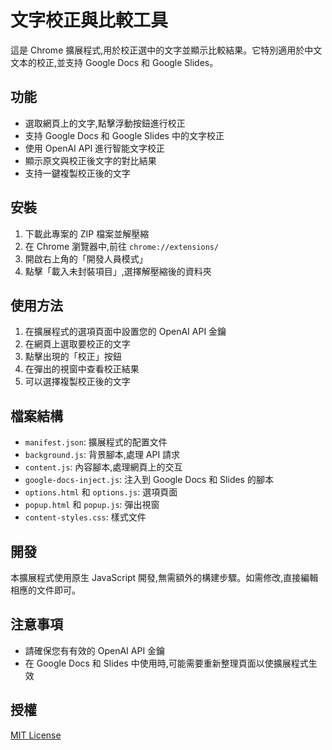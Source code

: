 # 文字校正與比較工具

這是 Chrome 擴展程式,用於校正選中的文字並顯示比較結果。它特別適用於中文文本的校正,並支持 Google Docs 和 Google Slides。

## 功能

- 選取網頁上的文字,點擊浮動按鈕進行校正
- 支持 Google Docs 和 Google Slides 中的文字校正
- 使用 OpenAI API 進行智能文字校正
- 顯示原文與校正後文字的對比結果
- 支持一鍵複製校正後的文字

## 安裝

1. 下載此專案的 ZIP 檔案並解壓縮
2. 在 Chrome 瀏覽器中,前往 `chrome://extensions/`
3. 開啟右上角的「開發人員模式」
4. 點擊「載入未封裝項目」,選擇解壓縮後的資料夾

## 使用方法

1. 在擴展程式的選項頁面中設置您的 OpenAI API 金鑰
2. 在網頁上選取要校正的文字
3. 點擊出現的「校正」按鈕
4. 在彈出的視窗中查看校正結果
5. 可以選擇複製校正後的文字

## 檔案結構

- `manifest.json`: 擴展程式的配置文件
- `background.js`: 背景腳本,處理 API 請求
- `content.js`: 內容腳本,處理網頁上的交互
- `google-docs-inject.js`: 注入到 Google Docs 和 Slides 的腳本
- `options.html` 和 `options.js`: 選項頁面
- `popup.html` 和 `popup.js`: 彈出視窗
- `content-styles.css`: 樣式文件

## 開發

本擴展程式使用原生 JavaScript 開發,無需額外的構建步驟。如需修改,直接編輯相應的文件即可。

## 注意事項

- 請確保您有有效的 OpenAI API 金鑰
- 在 Google Docs 和 Slides 中使用時,可能需要重新整理頁面以使擴展程式生效

## 授權

[MIT License](LICENSE)